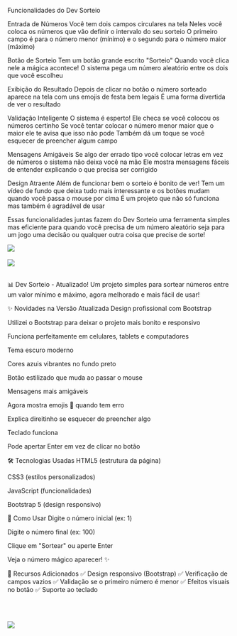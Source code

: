 Funcionalidades do Dev Sorteio

Entrada de Números
Você tem dois campos circulares na tela Neles você coloca os números que vão definir o intervalo do seu sorteio O primeiro campo é para o número menor (mínimo) e o segundo para o número maior (máximo)

Botão de Sorteio
Tem um botão grande escrito "Sorteio" Quando você clica nele a mágica acontece! O sistema pega um número aleatório entre os dois que você escolheu

Exibição do Resultado
Depois de clicar no botão o número sorteado aparece na tela com uns emojis de festa bem legais É uma forma divertida de ver o resultado

Validação Inteligente
O sistema é esperto! Ele checa se você colocou os números certinho Se você tentar colocar o número menor maior que o maior ele te avisa que isso não pode Também dá um toque se você esquecer de preencher algum campo

Mensagens Amigáveis
Se algo der errado tipo você colocar letras em vez de números o sistema não deixa você na mão Ele mostra mensagens fáceis de entender explicando o que precisa ser corrigido

Design Atraente
Além de funcionar bem o sorteio é bonito de ver! Tem um vídeo de fundo que deixa tudo mais interessante e os botões mudam quando você passa o mouse por cima É um projeto que não só funciona mas também é agradável de usar

Essas funcionalidades juntas fazem do Dev Sorteio uma ferramenta simples mas eficiente para quando você precisa de um número aleatório seja para um jogo uma decisão ou qualquer outra coisa que precise de sorte!

<div aling="center">
<img src="https://github.com/user-attachments/assets/0029bf71-7769-4f31-863b-df8674487dc0"

</div>
<br><br>

<div aling="center">
<img src="https://github.com/user-attachments/assets/b98b1b7e-53b0-451e-a4b0-3d7b97f604c1"
</div>
<br><br>

📊 Dev Sorteio - Atualizado!
Um projeto simples para sortear números entre um valor mínimo e máximo, agora melhorado e mais fácil de usar!

✨ Novidades na Versão Atualizada
Design profissional com Bootstrap

Utilizei o Bootstrap para deixar o projeto mais bonito e responsivo

Funciona perfeitamente em celulares, tablets e computadores

Tema escuro moderno

Cores azuis vibrantes no fundo preto

Botão estilizado que muda ao passar o mouse

Mensagens mais amigáveis

Agora mostra emojis 🚨 quando tem erro

Explica direitinho se esquecer de preencher algo

Teclado funciona

Pode apertar Enter em vez de clicar no botão

🛠 Tecnologias Usadas
HTML5 (estrutura da página)

CSS3 (estilos personalizados)

JavaScript (funcionalidades)

Bootstrap 5 (design responsivo)

🎯 Como Usar
Digite o número inicial (ex: 1)

Digite o número final (ex: 100)

Clique em "Sortear" ou aperte Enter

Veja o número mágico aparecer! ✨

🌟 Recursos Adicionados
✅ Design responsivo (Bootstrap)
✅ Verificação de campos vazios
✅ Validação se o primeiro número é menor
✅ Efeitos visuais no botão
✅ Suporte ao teclado

<br><br>

<div aling="center">
<img src="(https://github.com/user-attachments/assets/d9dfdf3a-d8a6-4169-b3f4-53d05c985925"
</div>


